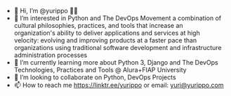 - 👋 Hi, I’m @yurippo 👨‍💻 
- 👀 I’m interested in Python and The DevOps Movement a combination of cultural philosophies, practices, and tools that increase an organization's ability to deliver applications and services at high velocity: evolving and improving products at a faster pace than organizations using traditional software development and infrastructure administration processes
- 🌱 I’m currently learning more about Python 3, Django and The DevOps Technologies, Practices and Tools @ Alura+FIAP University
- 💞️ I’m looking to collaborate on Python, DevOps Projects
- 📫 How to reach me https://linktr.ee/yurippo or email: yuri@yurippo.com

<!---
yurippo/yurippo is a ✨ special ✨ repository because its `README.md` (this file) appears on your GitHub profile.
You can click the Preview link to take a look at your changes.
--->
